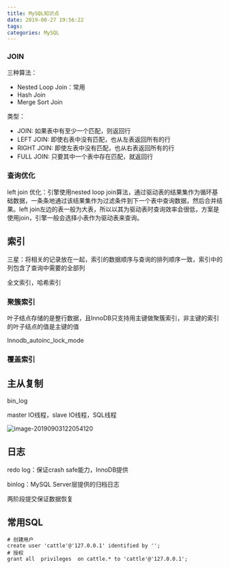 ```yaml
---
title: MySQL知识点
date: 2019-08-27 19:56:22
tags:
categories: MySQL
---
```


<!--more-->

### JOIN

三种算法：

- Nested Loop Join：常用
- Hash Join
- Merge Sort Join

类型：

- JOIN: 如果表中有至少一个匹配，则返回行
- LEFT JOIN: 即使右表中没有匹配，也从左表返回所有的行
- RIGHT JOIN: 即使左表中没有匹配，也从右表返回所有的行
- FULL JOIN: 只要其中一个表中存在匹配，就返回行

### 查询优化

left join 优化：引擎使用nested loop join算法，通过驱动表的结果集作为循环基础数据，一条条地通过该结果集作为过滤条件到下一个表中查询数据，然后合并结果。left join左边的表一般为大表，所以以其为驱动表时查询效率会很低，方案是使用join，引擎一般会选择小表作为驱动表来查询。

## 索引

三星：将相关的记录放在一起，索引的数据顺序与查询的排列顺序一致，索引中的列包含了查询中需要的全部列

全文索引，哈希索引

### 聚簇索引

叶子结点存储的是整行数据，且InnoDB只支持用主键做聚簇索引，非主键的索引的叶子结点的值是主键的值

Innodb_autoinc_lock_mode

### 覆盖索引

## 主从复制

bin_log

master IO线程，slave IO线程，SQL线程

![image-20190903122054120](https://tva1.sinaimg.cn/large/006y8mN6ly1g6m7mllo88j30um0diank.jpg)

## 日志

redo log：保证crash safe能力，InnoDB提供

binlog：MySQL Server层提供的归档日志

两阶段提交保证数据恢复



## 常用SQL

```mysql
# 创建用户
create user 'cattle'@'127.0.0.1' identified by '';
# 授权
grant all  privileges  on cattle.* to 'cattle'@'127.0.0.1';
```

